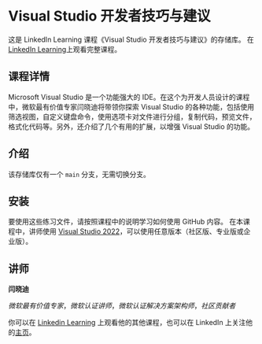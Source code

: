 # Visual Studio 开发者技巧与建议


这是 LinkedIn Learning 课程《Visual Studio 开发者技巧与建议》的存储库。 在[LinkedIn Learning](https://www.linkedin.com/learning)上观看完整课程。

## 课程详情
Microsoft Visual Studio 是一个功能强大的 IDE。在这个为开发人员设计的课程中，微软最有价值专家闫晓迪将带领你探索 Visual Studio 的各种功能，包括使用筛选视图，自定义键盘命令，使用选项卡对文件进行分组，复制代码，预览文件，格式化代码等。另外，还介绍了几个有用的扩展，以增强 Visual Studio 的功能。

## 介绍

该存储库仅有一个 `main` 分支，无需切换分支。

## 安装

要使用这些练习文件，请按照课程中的说明学习如何使用 GitHub 内容。 在本课程中，讲师使用 [Visual Studio 2022](https://visualstudio.microsoft.com/zh-hans/vs/)，可以使用任意版本（社区版、专业版或企业版）。


## 讲师

**闫晓迪**

_微软最有价值专家_，_微软认证讲师_，_微软认证解决方案架构师_，_社区贡献者_

你可以在 [Linkedin Learning](https://www.linkedin.com/learning/instructors/xiaodi-yan) 上观看他的其他课程，也可以在 LinkedIn 上关注他的[主页](https://www.linkedin.com/in/xiaodi-yan/)。
